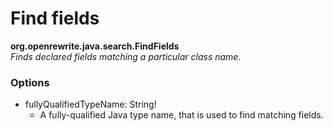 # Find fields

**org.openrewrite.java.search.FindFields**  
_Finds declared fields matching a particular class name._

### Options

* fullyQualifiedTypeName: String!
  * A fully-qualified Java type name, that is used to find matching fields.

